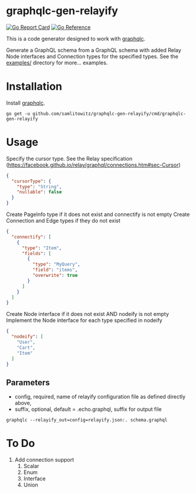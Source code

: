 # graphqlc-gen-relayify
[![Go Report Card](https://goreportcard.com/badge/github.com/samlitowitz/graphqlc)](https://goreportcard.com/report/github.com/samlitowitz/graphqlc)
[![Go Reference](https://pkg.go.dev/badge/samlitowitz/graphqlc-gen-relayify.svg)](https://pkg.go.dev/samlitowitz/graphqlc-gen-relayify)

This is a code generator designed to work with [graphqlc](https://github.com/samlitowitz/graphqlc).

Generate a GraphQL schema from a GraphQL schema with added Relay Node interfaces and Connection types for the specified types.
See the [examples/](examples/) directory for more... examples.

# Installation
Install [graphqlc](https://github.com/samlitowitz/graphqlc).

`go get -u github.com/samlitowitz/graphqlc-gen-relayify/cmd/graphqlc-gen-relayify`

# Usage
Specify the cursor type.
See the Relay specification (https://facebook.github.io/relay/graphql/connections.htm#sec-Cursor)
```json
{
  "cursorType": {
    "type": "String",
    "nullable": false
  }
}
```

Create PageInfo type if it does not exist and connectify is not empty
Create <TYPE>Connection and <TYPE>Edge types if they do not exist
```json
{
  "connectify": [
    {
      "type": "Item",
      "fields": [
        {
          "type": "MyQuery",
          "field": "items",
          "overwrite": true
        }
      ]
    }
  ]
}
```

Create Node interface if it does not exist AND nodeify is not empty
Implement the Node interface for each type specified in nodeify
```json
{
  "nodeify": [
    "User",
    "Cart",
    "Item"
  ]
}
```

## Parameters
  * config, required, name of relayify configuration file as defined directly above,
  * suffix, optional, default = .echo.graphql, suffix for output file

`graphqlc --relayify_out=config=relayify.json:. schema.graphql`

# To Do
1. Add connection support
   1. Scalar
   1. Enum
   1. Interface
   1. Union
